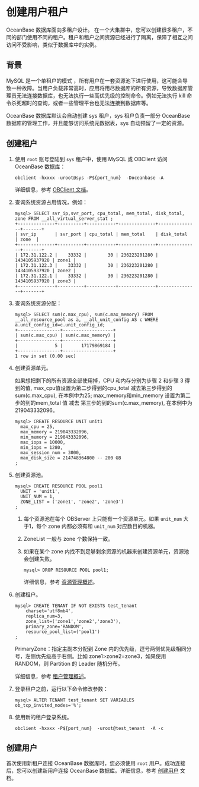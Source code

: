 创建用户租户 
===========================

OceanBase 数据库面向多租户设计。 在一个大集群中，您可以创建很多租户，不同的部门使用不同的租户。租户和租户之间资源已经进行了隔离，保障了相互之间访问不受影响，类似于数据库中的实例。

背景 
-----------------------

MySQL 是一个单租户的模式 ，所有用户在一套资源池下进行使用，这可能会导致一种故障。当用户负载非常高时，应用将用尽数据库的所有资源，导致数据库管理员无法连接数据库，也无法执行一些高优先级的控制命令。例如无法执行 kill 命令杀死超时的查询，或者一些管理平台也无法连接到数据库等。

OceanBase 数据库默认会自动创建 sys 租户，sys 租户负责一部分 OceanBase 数据库的管理工作，并且能够访问系统元数据表，sys 自动预留了一定的资源。

创建租户 
-------------------------

1. 使用 `root` 账号登陆到 `sys` 租户中，使用 MySQL 或 OBClient 访问 OceanBase 数据库：

   ```unknow
   obclient -hxxxx -uroot@sys -P${port_num}  -Doceanbase -A
   ```

   

   详细信息，参考 [OBClient 文档](https://github.com/oceanbase/obclient/blob/master/README.md)。
   

2. 查询系统资源占用情况，例如：

   ```unknow
   mysql> SELECT svr_ip,svr_port, cpu_total, mem_total, disk_total, zone FROM __all_virtual_server_stat ;
   +--------------+----------+-----------+--------------+---------------+-------+
   | svr_ip       | svr_port | cpu_total | mem_total    | disk_total    | zone  |
   +--------------+----------+-----------+--------------+---------------+-------+
   | 172.31.122.2 |    33332 |        30 | 236223201280 | 1434105937920 | zone1 |
   | 172.31.122.3 |    33332 |        30 | 236223201280 | 1434105937920 | zone2 |
   | 172.31.122.1 |    33332 |        30 | 236223201280 | 1434105937920 | zone3 |
   +--------------+----------+-----------+--------------+---------------+-------+
   ```

   

3. 查询系统资源分配：

   ```unknow
   mysql> SELECT sum(c.max_cpu), sum(c.max_memory) FROM __all_resource_pool as a, __all_unit_config AS c WHERE a.unit_config_id=c.unit_config_id;
   +----------------+-------------------+
   | sum(c.max_cpu) | sum(c.max_memory) |
   +----------------+-------------------+
   |              5 |       17179869184 |
   +----------------+-------------------+
   1 row in set (0.00 sec)
   ```

   

4. 创建资源单元。

   如果想把剩下的所有资源全部使用掉，CPU 和内存分别为步骤 2 和步骤 3 得到的值, max_cpu值设置为第二步得到的cpu_total 减去第三步得到的sum(c.max_cpu), 在本例中为25; max_memory和min_memory 设置为第二步的到的mem_total 值 减去 第三步的到的sum(c.max_memory), 在本例中为219043332096。

   ```unknow
   mysql> CREATE RESOURCE UNIT unit1
     max_cpu = 25,
     max_memory = 219043332096, 
     min_memory = 219043332096, 
     max_iops = 10000,
     min_iops = 1280,
     max_session_num = 3000,
     max_disk_size = 214748364800 -- 200 GB
   ; 
   ```

   

5. 创建资源池。

   ```unknow
   mysql> CREATE RESOURCE POOL pool1
     UNIT = 'unit1',
     UNIT_NUM = 1,
     ZONE_LIST = ('zone1', 'zone2', 'zone3')
   ;
   ```

   
   1. 每个资源池在每个 OBServer 上只能有一个资源单元。如果 `unit_num` 大于1，每个 zone 内都必须有和 `unit_num` 对应数目的机器。

      
   
   2. ZoneList 一般与 zone 个数保持一致。

      
   
   3. 如果在某个 zone 内找不到足够剩余资源的机器来创建资源单元，资源池会创建失败。

      ```unknow
      mysql> DROP RESOURCE POOL pool1;
      ```

      

      详细信息，参考 [资源管理概述](/zh-CN/6.administrator-guide/3.basic-database-management/4.resource-management/1.overview-of-resource-management.md)。
      
   

   
   

6. 创建租户。

   ```unknow
   mysql> CREATE TENANT IF NOT EXISTS test_tenant 
       charset='utf8mb4', 
       replica_num=3, 
       zone_list=('zone1','zone2','zone3'), 
       primary_zone='RANDOM', 
       resource_pool_list=('pool1')
   ;
   ```

   

   PrimaryZone：指定主副本分配到 Zone 内的优先级，逗号两侧优先级相同分号，左侧优先级高于右侧。比如 zone1\>zone2=zone3，如果使用 RANDOM，则 Partition 的 Leader 随机分布。

   详细信息，参考 [租户管理概述](/zh-CN/6.administrator-guide/3.basic-database-management/5.tenant-management/1.overview-of-tenant-management.md)。
   

7. 登录租户之前，运行以下命令修改参数：

   ```unknow
   mysql> ALTER TENANT test_tenant SET VARIABLES ob_tcp_invited_nodes='%';
   ```

   

8. 使用新的租户登录系统。

   ```unknow
   obclient -hxxxx -P${port_num}  -uroot@test_tenant  -A -c
   ```

   




创建用户 
-------------------------

首次使用新租户连接 OceanBase 数据库时，您必须使用 `root` 用户。成功连接后，您可以创建新用户连接 OceanBase 数据库。详细信息，参考 [创建用户](/zh-CN/6.administrator-guide/7.manage-user-privileges/2.create-a-user.md) 文档。

